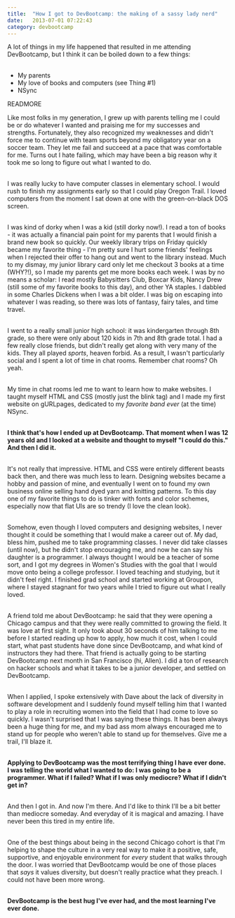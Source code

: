 ```yaml
---
title:  "How I got to DevBootcamp: the making of a sassy lady nerd"
date:   2013-07-01 07:22:43
category: devbootcamp
---
```


A lot of things in my life happened that resulted in me attending DevBootcamp, but I think it can be boiled down to a few things:<br><br>

<ul>
<li>My parents</li>
<li>My love of books and computers (see Thing #1)</li>
<li>NSync</li>
</ul>

READMORE

Like most folks in my generation, I grew up with parents telling me I could be or do whatever I wanted and praising me for my successes and strengths. Fortunately, they also recognized my weaknesses and didn't force me to continue with team sports beyond my obligatory year on a soccer team. They let me fail and succeed at a pace that was comfortable for me. Turns out I hate failing, which may have been a big reason why it took me so long to figure out what I wanted to do.<br><br>

I was really lucky to have computer classes in elementary school. I would rush to finish my assignments early so that I could play Oregon Trail. I loved computers from the moment I sat down at one with the green-on-black DOS screen.<br><br>

I was kind of dorky when I was a kid (still dorky now!). I read a ton of books - it was actually a financial pain point for my parents that I would finish a brand new book so quickly. Our weekly library trips on Friday quickly became my favorite thing - I'm pretty sure I hurt some friends' feelings when I rejected their offer to hang out and went to the library instead. Much to my dismay, my junior library card only let me checkout 3 books at a time (WHY?!), so I made my parents get me more books each week. I was by no means a scholar: I read mostly Babysitters Club, Boxcar Kids, Nancy Drew (still some of my favorite books to this day), and other YA staples. I dabbled in some Charles Dickens when I was a bit older. I was big on escaping into whatever I was reading, so there was lots of fantasy, fairy tales, and time travel.<br><br>

I went to a really small junior high school: it was kindergarten through 8th grade, so there were only about 120 kids in 7th and 8th grade total. I had a few really close friends, but didn't really get along with very many of the kids. They all played&nbsp;<em>sports</em>, heaven forbid. As a result, I wasn't particularly social and I spent a lot of time in chat rooms. Remember chat rooms? Oh yeah.&nbsp;<br><br>

My time in chat rooms led me to want to learn how to make websites. I taught myself HTML and CSS (mostly just the blink tag) and I made my first website on gURLpages, dedicated to my&nbsp;<em>favorite band ever</em>&nbsp;(at the time) NSync.<br><br>

<strong>I think that's how I ended up at DevBootcamp. That moment when I was 12 years old and I looked at a website and thought to myself "I could do this." And then I did it.&nbsp;</strong><br><br>

It's not really that impressive. HTML and CSS were entirely different beasts back then, and there was much less to learn. Designing websites became a hobby and passion of mine, and eventually I went on to found my own business online selling hand dyed yarn and knitting patterns. To this day one of my favorite things to do is tinker with fonts and color schemes, especially now that flat UIs are so trendy (I love the clean look).<br><br>

Somehow, even though I loved computers and designing websites, I never thought it could be something that I would make a career out of. My dad, bless him, pushed me to take programming classes. I never did take classes (until now), but he didn't stop encouraging me, and now he can say his daughter is a programmer. I always thought I would be a teacher of some sort, and I got my degrees in Women's Studies with the goal that I would move onto being a college professor. I loved teaching and studying, but it didn't feel right. I finished grad school and started working at Groupon, where I stayed stagnant for two years while I tried to figure out what I really loved.<br><br>

A friend told me about DevBootcamp: he said that they were opening a Chicago campus and that they were really committed to growing the field. It was love at first sight. It only took about 30 seconds of him talking to me before I started reading up how to apply, how much it cost, when I could start, what past students have done since DevBootcamp, and what kind of instructors they had there. That friend is actually going to be starting DevBootcamp next month in San Francisco (hi, Allen). I did a ton of research on hacker schools and what it takes to be a junior developer, and settled on DevBootcamp.&nbsp;<br><br>

When I applied, I spoke extensively with Dave about the lack of diversity in software development and I suddenly found myself telling him that I wanted to play a role in recruiting women into the field that I had come to love so quickly. I wasn't surprised that I was saying these things. It has been always been a huge thing for me, and my bad ass mom always encouraged me to stand up for people who weren't able to stand up for themselves. Give me a trail, I'll blaze it.<br><br>

<strong>Applying to DevBootcamp was the most terrifying thing I have ever done. I was telling the world what I wanted to do: I was going to be a programmer. What if I failed? What if I was only mediocre? What if I didn't get in?</strong><br><br>

And then I got in. And now I'm there. And I'd like to think I'll be a bit better than mediocre someday. And everyday of it is magical and amazing. I have never been this tired in my entire life.<br><br>

One of the best things about being in the second Chicago cohort is that I'm helping to shape the culture in a very real way to make it a positive, safe, supportive, and enjoyable environment for <em>every</em> student that walks through the door. I was worried that DevBootcamp would be one of those places that&nbsp;<em>says</em>&nbsp;it values diversity, but doesn't really practice what they preach. I could not have been more wrong.<br><br>

<strong>DevBootcamp is the best hug I've ever had, and the most learning I've ever done.</strong><br><br>
